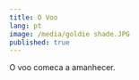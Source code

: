 ```yaml
---
title: O Voo
lang: pt
image: /media/goldie shade.JPG
published: true
---
```

O voo comeca a amanhecer. 


